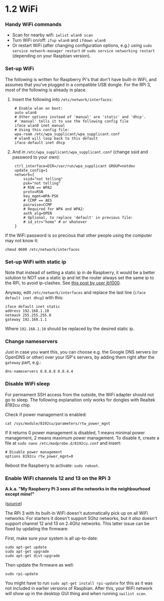 1.2 WiFi
===

### Handy WiFi commands

- Scan for nearby wifi: `iwlist wlan0 scan`
- Turn WiFi on/off: `ifup wlan0` and `ifdown wlan0`
- Or restart WiFi (after changing configuration options, e.g.) using `sudo service network-manager restart` or `sudo service networking restart` (depending on your Raspbian version).


### Set-up WiFi

The following is written for Raspberry Pi's that don't have built-in WiFi, and assumes that you've plugged in a compatible USB dongle. For the RPi 3, most of the following is already in place.

1. Insert the following into `/etc/network/interfaces`:

		# Enable wlan on boot:
		auto wlan0
		# Other options instead of 'manual' are 'static' and 'dhcp'.
		# 'manual' tells it to use the following config file
		iface wlan0 inet manual
		# Using this config file:
		wpa-roam /etc/wpa_supplicant/wpa_supplicant.conf
		# wlan0 will loop back to this default
		iface default inet dhcp

2. And in `/etc/wpa_supplicant/wpa_supplicant.conf` (change ssid and password to your own):

		ctrl_interface=DIR=/var/run/wpa_supplicant GROUP=netdev
		update_config=1
		network={
			ssid="not telling"
			psk="not telling"
			# RSN == WPA2
			proto=RSN
			key_mgmt=WPA-PSK
			# CCMP == AES
			pairwise=CCMP
			# Required for WPA and WPA2:
			auth_alg=OPEN
			# Optional, to replace 'default' in previous file:
			# id_str="home" # or whatever
		}

If the WiFi password is so precious that other people using the computer may not know it:

	chmod 0600 /etc/network/interfaces


### Set-up WiFi with static ip

Note that instead of setting a static ip in de Raspberry, it would be a better solution to NOT use a static ip and let the router always set the same ip to the RPi, to avoid ip-clashes. See [this post by user jb1000][staticip].

Anyway, edit `/etc/network/interfaces` and replace the last line (`iface default inet dhcp`) with this:

	iface default inet static
	address 192.168.1.10
	netmask 255.255.255.0
	gateway 192.168.1.1

Where `192.168.1.10` should be replaced by the desired static ip.

[staticip]: http://www.raspberrypi.org/forums/viewtopic.php?f=26&t=22660#p306322


### Change nameservers

Just in case you want this, you can choose e.g. the Google DNS servers (or OpenDNS or other) over your ISP's servers, by adding them right after the `gateway` part, e.g.:

	dns-nameservers 8.8.8.8 8.8.4.4


### Disable WiFi sleep

For permament SSH access from the outside, the WiFi adapter should not go to sleep. The following explanation only works for dongles with Realtek 8192cu chip.

Check if power management is enabled: 

	cat /sys/module/8192cu/parameters/rtw_power_mgnt

If it returns 0 power management is disabled, 1 means minimal power management, 2 means maximum power management. To disable it, create a file at `sudo nano /etc/modprobe.d/8192cu.conf` and insert:

	# Disable power management
	options 8192cu rtw_power_mgnt=0

Reboot the Raspberry to activate: `sudo reboot`.


### Enable WiFi channels 12 and 13 on the RPi 3

**A.k.a. "My Raspberry Pi 3 sees all the networks in the neighbourhood except mine!"**

([source][pi3fix])

The RPi 3 with its built-in WiFi doesn't automatically pick up on all WiFi networks. For starters it doesn't support 5Ghz networks, but it _also_ doesn't support channel 12 and 13 on 2.4Ghz networks. This latter issue can be fixed by updating the firmware:

First, make sure your system is all up-to-date:

	sudo apt-get update
	sudo apt-get upgrade
	sudo apt-get dist-upgrade

Then update the firmware as well:

	sudo rpi-update

You might have to run `sudo apt-get install rpi-update` for this as it was not included in earlier versions of Raspbian. After this, your WiFi network will show up in the desktop GUI thing and when running `iwilist scan`.


[pi3fix]: http://raspberrypi.stackexchange.com/a/43616/12034
